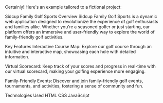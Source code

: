 

Certainly! Here's an example tailored to a fictional project:

Sidcup Family Golf Sports
Overview
Sidcup Family Golf Sports is a dynamic web application designed to revolutionize the experience of golf enthusiasts and families alike. Whether you're a seasoned golfer or just starting, our platform offers an immersive and user-friendly way to explore the world of family-friendly golf activities.

Key Features
Interactive Course Map: Explore our golf course through an intuitive and interactive map, showcasing each hole with detailed information.

Virtual Scorecard: Keep track of your scores and progress in real-time with our virtual scorecard, making your golfing experience more engaging.

Family-Friendly Events: Discover and join family-friendly golf events, tournaments, and activities, fostering a sense of community and fun.

Technologies Used
HTML
CSS
JavaScript
